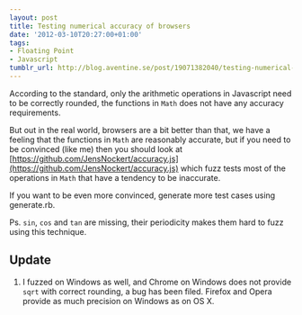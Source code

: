 ```yaml
---
layout: post
title: Testing numerical accuracy of browsers
date: '2012-03-10T20:27:00+01:00'
tags:
- Floating Point
- Javascript
tumblr_url: http://blog.aventine.se/post/19071382040/testing-numerical-accuracy-of-browsers
---
```

According to the standard, only the arithmetic operations in Javascript need to be correctly rounded, the functions in `Math` does not have any accuracy requirements.

But out in the real world, browsers are a bit better than that, we have a feeling that the functions in `Math` are reasonably accurate, but if you need to be convinced (like me) then you should look at [https://github.com/JensNockert/accuracy.js](https://github.com/JensNockert/accuracy.js) which fuzz tests most of the operations in `Math` that have a tendency to be inaccurate.

If you want to be even more convinced, generate more test cases using generate.rb.

Ps. `sin`, `cos` and `tan` are missing, their periodicity makes them hard to fuzz using this technique.

Update
--------------------------------------------------------------------------------

 1. I fuzzed on Windows as well, and Chrome on Windows does not provide `sqrt` with correct rounding, a bug has been filed. Firefox and Opera provide as much precision on Windows as on OS X.